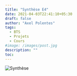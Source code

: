 ```yaml
---
title: "Synthèse E4"
date: 2021-04-03T22:41:10+05:30
draft: false
author: "Axel Polentes"
tags:
  - BTS
  - Projets
  - Cours
#image: /images/post.jpg
description: ""
toc: 
---
```


![Synthèse](/images/tableau_de_synthese.jpg)